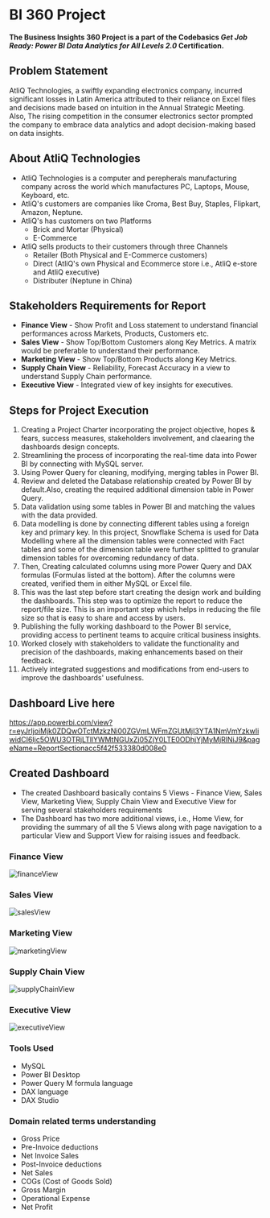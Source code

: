 # BI 360 Project
**The Business Insights 360 Project is a part of the Codebasics *Get Job Ready: Power BI Data Analytics for All Levels 2.0* Certification.**

## Problem Statement
AtliQ Technologies, a swiftly expanding electronics company, incurred significant losses in Latin America attributed to their reliance on Excel files and decisions made based on intuition in the Annual Strategic Meeting. Also, The rising competition in the consumer electronics sector prompted the company to embrace data analytics and adopt decision-making based on data insights.

## About AtliQ Technologies
- AtliQ Technologies is a computer and perepherals manufacturing company across the world which manufactures PC, Laptops, Mouse, Keyboard, etc.
- AtliQ's customers are companies like Croma, Best Buy, Staples, Flipkart, Amazon, Neptune.
- AtliQ's has customers on two Platforms
    - Brick and Mortar (Physical)
    - E-Commerce
 - AtliQ sells products to their customers through three Channels
    - Retailer (Both Physical and E-Commerce customers)
    - Direct (AtliQ's own Physical and Ecommerce store i.e., AtliQ e-store and AtliQ executive)
    - Distributer (Neptune in China)

## Stakeholders Requirements for Report
- **Finance View** - Show Profit and Loss statement to understand financial performances across Markets, Products, Customers etc.
- **Sales View** - Show Top/Bottom Customers along Key Metrics. A matrix would be preferable to understand their performance.
- **Marketing View** - Show Top/Bottom Products along Key Metrics.
- **Supply Chain View** - Reliability, Forecast Accuracy in a view to understand Supply Chain performance.
- **Executive View** - Integrated view of key insights for executives.

## Steps for Project Execution
1. Creating a Project Charter incorporating the project objective, hopes & fears, success measures, stakeholders involvement, and claearing the dashboards design concepts.
2. Streamlining the process of incorporating the real-time data into Power BI by connecting with MySQL server.
3. Using Power Query for cleaning, modifying, merging tables in Power BI.
4. Review and deleted the Database relationship created by Power BI by default.Also, creating the required additional dimension table in Power Query.
5. Data validation using some tables in Power BI and matching the values with the data provided.
6. Data modelling is done by connecting different tables using a foreign key and primary key. In this project, Snowflake Schema is used for Data Modelling where all the dimension tables were connected with Fact tables and some of the dimension table were further splitted to granular dimension tables for overcoming redundancy of data.
7. Then, Creating calculated columns using more Power Query and DAX formulas (Formulas listed at the bottom). After the columns were created, verified them in either MySQL or Excel file.
8. This was the last step before start creating the design work and building the dashboards. This step was to optimize the report to reduce the report/file size. This is an important step which helps in reducing the file size so that is easy to share and access by users.
9. Publishing the fully working dashboard to the Power BI service, providing access to pertinent teams to acquire critical business insights.
10. Worked closely with stakeholders to validate the functionality and precision of the dashboards, making enhancements based on their feedback.
11. Actively integrated suggestions and modifications from end-users to improve the dashboards' usefulness.
  
## Dashboard Live here
https://app.powerbi.com/view?r=eyJrIjoiMjk0ZDQwOTctMzkzNi00ZGVmLWFmZGUtMjI3YTA1NmVmYzkwIiwidCI6Ijc5OWU3OTRjLTllYWMtNGUxZi05ZjY0LTE0ODhjYjMyMjRlNiJ9&pageName=ReportSectionacc5f42f533380d008e0

## Created Dashboard
- The created Dashboard basically contains 5 Views - Finance View, Sales View, Marketing View, Supply Chain View and Executive View for serving several stakeholders requirements
- The Dashboard has two more additional views, i.e., Home View, for providing the summary of all the 5 Views along with page navigation to a particular View and Support View for raising issues and feedback.
  
### Finance View
![financeView](https://github.com/guddushah/BI-360-project-AtliQ-Technologies-PowerBI/assets/40028193/6ca4e301-3f95-4548-9ae3-88be61b2e861)


### Sales View
![salesView](https://github.com/guddushah/BI-360-project-AtliQ-Technologies-PowerBI/assets/40028193/54d8f68e-69de-46f7-8b3a-321dead3b10b)


### Marketing View
![marketingView](https://github.com/guddushah/BI-360-project-AtliQ-Technologies-PowerBI/assets/40028193/f55cce32-4848-48f4-bec9-8121a6d295a6)


### Supply Chain View
![supplyChainView](https://github.com/guddushah/BI-360-project-AtliQ-Technologies-PowerBI/assets/40028193/7aa0e201-3e76-4cba-b662-585dfaefe48f)


### Executive View
![executiveView](https://github.com/guddushah/BI-360-project-AtliQ-Technologies-PowerBI/assets/40028193/7c20b20b-0562-4436-8998-4b058cc84dcb)

### Tools Used
- MySQL
- Power BI Desktop
- Power Query M formula language
- DAX language
- DAX Studio

### Domain related terms understanding
- Gross Price
- Pre-Invoice deductions
- Net Invoice Sales
- Post-Invoice deductions
- Net Sales
- COGs (Cost of Goods Sold)
- Gross Margin
- Operational Expense
- Net Profit



